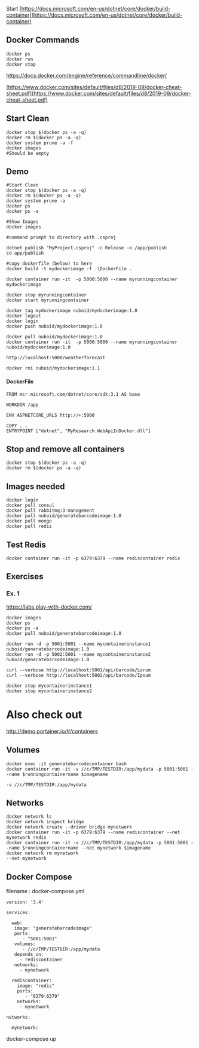 Start
[https://docs.microsoft.com/en-us/dotnet/core/docker/build-container](https://docs.microsoft.com/en-us/dotnet/core/docker/build-container)

## Docker Commands

    docker ps
    docker run
    docker stop

https://docs.docker.com/engine/reference/commandline/docker/

[https://www.docker.com/sites/default/files/d8/2019-09/docker-cheat-sheet.pdf](https://www.docker.com/sites/default/files/d8/2019-09/docker-cheat-sheet.pdf)

## Start Clean

	docker stop $(docker ps -a -q)
	docker rm $(docker ps -a -q)
	docker system prune -a -f
	docker images
	#Should be empty
	
## Demo

	#Start Clean		
	docker stop $(docker ps -a -q)
	docker rm $(docker ps -a -q)
	docker system prune -a
	docker ps
	docker ps -a
	
	#Show Images
	docker images

	#command prompt to directory with .csproj
	
	dotnet publish "MyProject.csproj" -c Release -o /app/publish
	cd app/publish
	
	#copy dockerfile (below) to here	
	docker build -t mydockerimage -f .\DockerFile .

	docker container run -it  -p 5000:5000 --name myrunningcontainer mydockerimage

	docker stop myrunningcontainer 
	docker start myrunningcontainer 
		
	docker tag mydockerimage nuboid/mydockerimage:1.0
	docker logout
	docker login
	docker push nuboid/mydockerimage:1.0

	docker pull nuboid/mydockerimage:1.0
	docker container run -it  -p 5000:5000 --name myrunningcontainer nuboid/mydockerimage:1.0

    http://localhost:5000/weatherforecast
    
    docker rmi nuboid/mydockerimage:1.1

#### DockerFile
    FROM mcr.microsoft.com/dotnet/core/sdk:3.1 AS base

    WORKDIR /app

    ENV ASPNETCORE_URLS http://+:5000

    COPY . .
    ENTRYPOINT ["dotnet", "MyResearch.WebApiInDocker.dll"]

## Stop and remove all containers

    docker stop $(docker ps -a -q)
	docker rm $(docker ps -a -q)
	
## Images needed

	docker login
	docker pull consul
	docker pull rabbitmq:3-management
	docker pull nuboid/generatebarcodeimage:1.0
	docker pull mongo
	docker pull redis
	
## Test Redis
	docker container run -it -p 6379:6379 --name rediscontainer redis
## Exercises
### Ex. 1

https://labs.play-with-docker.com/

	docker images
	docker ps
	docker ps -a
	docker pull nuboid/generatebarcodeimage:1.0

	docker run -d -p 5001:5001 --name mycontainerinstance1 nuboid/generatebarcodeimage:1.0
	docker run -d -p 5002:5001 --name mycontainerinstance2 nuboid/generatebarcodeimage:1.0

	curl --verbose http://localhost:5001/api/barcode/Lorum
	curl --verbose http://localhost:5002/api/barcode/Ipsum

	docker stop mycontainerinstance1
	docker stop mycontainerinstance2

# Also check out
http://demo.portainer.io/#/containers

## Volumes

    docker exec -it generatebarcodecontainer bash
	docker container run -it -v //c/TMP/TESTDIR:/app/mydata -p 5001:5001 --name $runningcontainername $imagename

    -v //c/TMP/TESTDIR:/app/mydata

## Networks

    docker network ls
    docker network inspect bridge
    docker network create --driver bridge mynetwork
    docker container run -it -p 6379:6379 --name rediscontainer --net mynetwork redis
    docker container run -it -v //c/TMP/TESTDIR:/app/mydata -p 5001:5001 --name $runningcontainername --net mynetwork $imagename
    docker network rm mynetwork
	--net mynetwork

## Docker Compose

filename : docker-compose.yml

	version: '3.4'

	services:
	  
	  web:
	   image: "generatebarcodeimage"
	   ports:
	      - "5001:5001"
	   volumes:
	      - //c/TMP/TESTDIR:/app/mydata
	   depends_on: 
	     - rediscontainer
	   networks:
	     - mynetwork

	  rediscontainer:
	    image: "redis"
	    ports:
	       - "6379:6379"
	    networks:
	     - mynetwork

	networks:

	  mynetwork:


   docker-compose up 


    
<!--stackedit_data:
eyJoaXN0b3J5IjpbLTE2NzEwMDQxNTgsLTE4Njk4NDEyMzZdfQ
==
-->